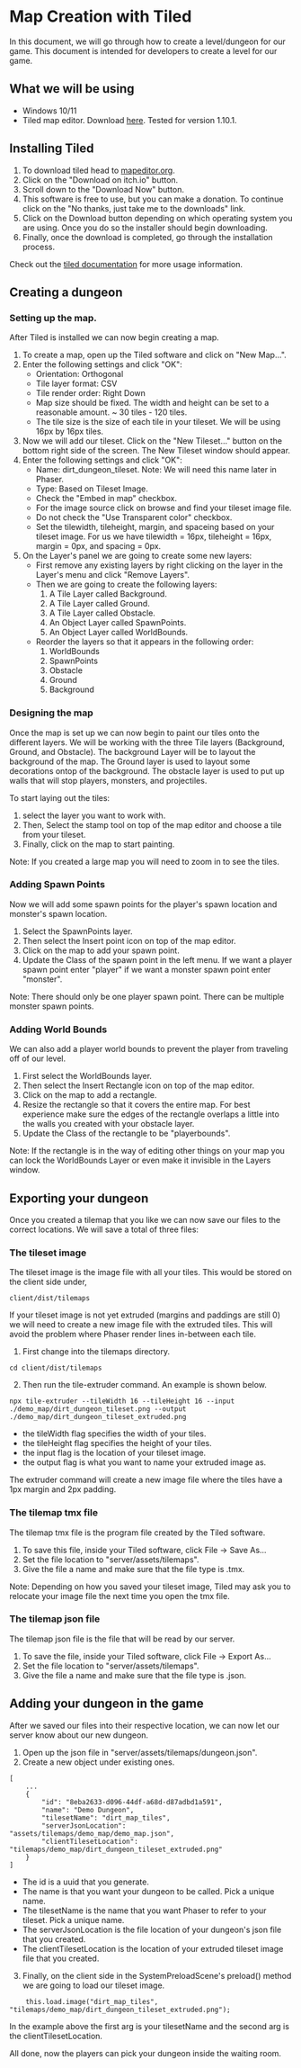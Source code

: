 # Map Creation with Tiled

In this document, we will go through how to create a level/dungeon for our game. This document is intended for developers to create a level for our game.

## What we will be using
- Windows 10/11
- Tiled map editor. Download [here](https://www.mapeditor.org/). Tested for version 1.10.1.

## Installing Tiled

1. To download tiled head to [mapeditor.org](https://www.mapeditor.org/).
2. Click on the "Download on itch.io" button.
3. Scroll down to the "Download Now" button. 
4. This software is free to use, but you can make a donation. To continue click on the "No thanks, just take me to the downloads" link.
5. Click on the Download button depending on which operating system you are using. Once you do so the installer should begin downloading.
6. Finally, once the download is completed, go through the installation process.

Check out the [tiled documentation](https://doc.mapeditor.org/en/stable/) for more usage information.

## Creating a dungeon

### Setting up the map.

After Tiled is installed we can now begin creating a map. 
1. To create a map, open up the Tiled software and click on "New Map...".
2. Enter the following settings and click "OK": 
    - Orientation: Orthogonal
    - Tile layer format: CSV
    - Tile render order: Right Down
    - Map size should be fixed. The width and height can be set to a reasonable amount. ~ 30 tiles - 120 tiles.
    - The tile size is the size of each tile in your tileset. We will be using 16px by 16px tiles.
3. Now we will add our tileset. Click on the "New Tileset..." button on the bottom right side of the screen. The New Tileset window should appear.
4. Enter the following settings and click "OK":
    - Name: dirt_dungeon_tileset. Note: We will need this name later in Phaser.
    - Type: Based on Tileset Image.
    - Check the "Embed in map" checkbox.
    - For the image source click on browse and find your tileset image file.
    - Do not check the "Use Transparent color" checkbox.
    - Set the tilewidth, tileheight, margin, and spaceing based on your tileset image. For us we have tilewidth = 16px, tileheight = 16px, margin = 0px, and spacing = 0px.
5. On the Layer's panel we are going to create some new layers:
    - First remove any existing layers by right clicking on the layer in the Layer's menu and click "Remove Layers".
    - Then we are going to create the following layers:
        1. A Tile Layer called Background.
        2. A Tile Layer called Ground.
        3. A Tile Layer called Obstacle.
        4. An Object Layer called SpawnPoints.
        5. An Object Layer called WorldBounds.
    - Reorder the layers so that it appears in the following order:
        1. WorldBounds
        2. SpawnPoints
        3. Obstacle
        4. Ground
        5. Background

### Designing the map

Once the map is set up we can now begin to paint our tiles onto the different layers. We will be working with the three Tile layers (Background, Ground, and Obstacle). The background Layer will be to layout the background of the map. The Ground layer is used to layout some decorations ontop of the background. The obstacle layer is used to put up walls that will stop players, monsters, and projectiles. 

To start laying out the tiles:
1. select the layer you want to work with. 
2. Then, Select the stamp tool on top of the map editor and choose a tile from your tileset. 
3. Finally, click on the map to start painting. 

Note: If you created a large map you will need to zoom in to see the tiles.

### Adding Spawn Points

Now we will add some spawn points for the player's spawn location and monster's spawn location.

1. Select the SpawnPoints layer. 
2. Then select the Insert point icon on top of the map editor. 
3. Click on the map to add your spawn point.
4. Update the Class of the spawn point in the left menu. If we want a player spawn point enter "player" if we want a monster spawn point enter "monster".

Note: There should only be one player spawn point. There can be multiple monster spawn points.


### Adding World Bounds

We can also add a player world bounds to prevent the player from traveling off of our level. 

1. First select the WorldBounds layer.
2. Then select the Insert Rectangle icon on top of the map editor.
3. Click on the map to add a rectangle.
4. Resize the rectangle so that it covers the entire map. For best experience make sure the edges of the rectangle overlaps a little into the walls you created with your obstacle layer.
5. Update the Class of the rectangle to be "playerbounds".

Note: If the rectangle is in the way of editing other things on your map you can lock the WorldBounds Layer or even make it invisible in the Layers window.

## Exporting your dungeon

Once you created a tilemap that you like we can now save our files to the correct locations.
We will save a total of three files: 

### The tileset image

The tileset image is the image file with all your tiles. This would be stored on the client side under,
```
client/dist/tilemaps
```

If your tileset image is not yet extruded (margins and paddings are still 0) we will need to create a new image file with the extruded tiles. This will avoid the problem where Phaser render lines in-between each tile.

1. First change into the tilemaps directory.
```
cd client/dist/tilemaps
```
2. Then run the tile-extruder command. An example is shown below.
```
npx tile-extruder --tileWidth 16 --tileHeight 16 --input ./demo_map/dirt_dungeon_tileset.png --output ./demo_map/dirt_dungeon_tileset_extruded.png
```
- the tileWidth flag specifies the width of your tiles.
- the tileHeight flag specifies the height of your tiles.
- the input flag is the location of your tileset image.
- the output flag is what you want to name your extruded image as.

The extruder command will create a new image file where the tiles have a 1px margin and 2px padding.

### The tilemap tmx file

The tilemap tmx file is the program file created by the Tiled software. 

1. To save this file, inside your Tiled software, click File -> Save As...
2. Set the file location to "server/assets/tilemaps".
3. Give the file a name and make sure that the file type is .tmx.

Note: Depending on how you saved your tileset image, Tiled may ask you to relocate your image file the next time you open the tmx file.

### The tilemap json file

The tilemap json file is the file that will be read by our server. 

1. To save the file, inside your Tiled software, click File -> Export As...
2. Set the file location to "server/assets/tilemaps".
3. Give the file a name and make sure that the file type is .json.

## Adding your dungeon in the game

After we saved our files into their respective location, we can now let our server know about our new dungeon.

1. Open up the json file in "server/assets/tilemaps/dungeon.json".
2. Create a new object under existing ones.
```
[
    ...
    {
        "id": "8eba2633-d096-44df-a68d-d87adbd1a591",
        "name": "Demo Dungeon",
        "tilesetName": "dirt_map_tiles",
        "serverJsonLocation": "assets/tilemaps/demo_map/demo_map.json",
        "clientTilesetLocation": "tilemaps/demo_map/dirt_dungeon_tileset_extruded.png"
    }      
]
```
- The id is a uuid that you generate.
- The name is that you want your dungeon to be called. Pick a unique name.
- The tilesetName is the name that you want Phaser to refer to your tileset. Pick a unique name.
- The serverJsonLocation is the file location of your dungeon's json file that you created.
- The clientTilesetLocation is the location of your extruded tileset image file that you created.

3. Finally, on the client side in the SystemPreloadScene's preload() method we are going to load our tileset image.
```
    this.load.image("dirt_map_tiles", "tilemaps/demo_map/dirt_dungeon_tileset_extruded.png");
```
In the example above the first arg is your tilesetName and the second arg is the clientTilesetLocation.

All done, now the players can pick your dungeon inside the waiting room.